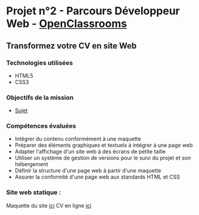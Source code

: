 # Projet n°2 - Parcours Développeur Web - [OpenClassrooms](https://openclassrooms.com/ "OpenClassrooms")
## Transformez votre CV en site Web

### Technologies utilisées
 * HTML5
 * CSS3

### Objectifs de la mission
* [Sujet](sujet/Projet2.pdf)

### Compétences évaluées
  * Intégrer du contenu conformément à une maquette
  * Préparer des éléments graphiques et textuels à intégrer à une page web
  * Adapter l'affichage d'un site web à des écrans de petite taille
  * Utiliser un système de gestion de versions pour le suivi du projet et son hébergement
  * Définir la structure d'une page web à partir d'une maquette
  * Assurer la conformité d'une page web aux standards HTML et CSS

### Site web statique :

Maquette du site [ici](https://cynrim.github.io/Projet2-CV/)
CV en ligne [ici](a-venir)

